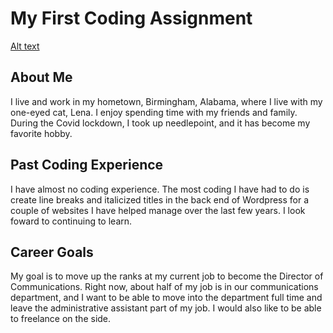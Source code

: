 # My First Coding Assignment
[Alt text](../IMG_2485.jpg)
## About Me
I live and work in my hometown, Birmingham, Alabama, where I live with my one-eyed cat, Lena. I enjoy spending time with my friends and family. During the Covid lockdown, I took up needlepoint, and it has become my favorite hobby.
## Past Coding Experience
I have almost no coding experience. The most coding I have had to do is create line breaks and italicized titles in the back end of Wordpress for a couple of websites I have helped manage over the last few years. I look foward to continuing to learn.
## Career Goals
My goal is to move up the ranks at my current job to become the Director of Communications. Right now, about half of my job is in our communications department, and I want to be able to move into the department full time and leave the administrative assistant part of my job. I would also like to be able to freelance on the side. 